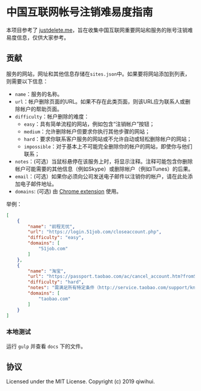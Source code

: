 # 中国互联网帐号注销难易度指南

本项目参考了 [justdelete.me](https://github.com/rmlewisuk/justdelete.me)，旨在收集中国互联网重要网站和服务的账号注销难易度信息，仅供大家参考。

## 贡献

服务的网站，网址和其他信息存储在`sites.json`中。如果要将网站添加到列表，则需要以下信息：

- `name`：服务的名称。
- `url`：帐户删除页面的URL。如果不存在此类页面，则该URL应为联系人或删除帐户的帮助页面。
- `difficulty`：帐户删除的难度：
  - `easy`：具有简单流程的网站，例如包含“注销帐户”按钮；
  - `medium`：允许删除帐户但要求你执行其他步骤的网站；
  - `hard`：要求你联系客户服务的网站或不允许自动或轻松删除帐户的网站；
  - `impossible`：对于基本上不可能完全删除你的帐户的网站，即使你与他们联系；
- `notes`：(可选）当鼠标悬停在该服务上时，将显示注释。注释可能包含你删除帐户可能需要的其他信息（例如Skype）或删除帐户（例如iTunes）的后果。
- `email`：(可选）如果你必须向公司发送电子邮件以注销你的帐户，请在此处添加电子邮件地址。
- `domains`: (可选) 由 [Chrome extension](https://github.com/MikeRogers0/justdelete.me-chrome-extension) 使用。

举例：

```json
[
    {
        "name": "前程无忧",
        "url": "https://login.51job.com/closeaccount.php",
        "difficulty": "easy",
        "domains": [
            "51job.com"
        ]
    },
    {
        "name": "淘宝",
        "url": "https://passport.taobao.com/ac/cancel_account.htm?fromSite=0",
        "difficulty": "hard",
        "notes": "需满足所有特定条件（http://service.taobao.com/support/knowledge-5839600.htm），才能联系客服注销",
        "domains": [
            "taobao.com"
        ]
    }
]
```

### 本地测试

运行 `gulp` 并查看 `docs` 下的文件。

## 协议

Licensed under the MIT License. Copyright (c) 2019 qiwihui.
